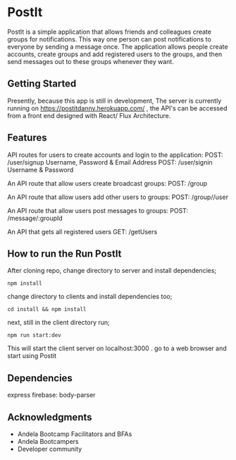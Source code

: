 # PostIt
PostIt is a simple application that allows friends and colleagues create groups for notifications. This way one person can post notifications to everyone by sending a message once. The application allows people create accounts, create groups and add registered users to the groups, and then send messages out to these groups whenever they want.

## Getting Started
Presently, because this app is still in development, The server is currently running on https://postitdanny.herokuapp.com/ , the API's can be accessed from a front end designed with React/ Flux Architecture.

## Features
API routes for users to create accounts and login to the application:
POST: /user/signup Username, Password & Email Address
POST: /user/signin Username & Password

An API route that allow users create broadcast groups:
POST: /group

An API route that allow users add other users to groups:
POST: /group/<group id>/user

An API route that allow users post messages to groups:
POST: /message/:groupId

An API that gets all registered users
GET: /getUsers

##  How to run the Run PostIt
After cloning repo, change directory to server and install dependencies; 
```
npm install
```
change directory to clients and install dependencies too;
```
cd install && npm install
```
next, still in the client directory run;
```
npm run start:dev
```
This will start the client server on localhost:3000 . go to a web browser and start using Postit

##  Dependencies
  express
  firebase:
  body-parser

  ## Acknowledgments
* Andela Bootcamp Facilitators and BFAs
* Andela Bootcampers
* Developer community
